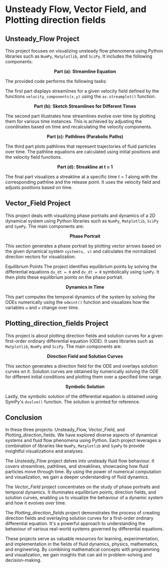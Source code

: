 # Unsteady Flow, Vector Field, and Plotting direction fields

## Unsteady_Flow Project

This project focuses on visualizing unsteady flow phenomena using Python libraries such as `NumPy`, `Matplotlib`, and `SciPy`. It includes the following components:

$$\textbf{Part (a): Streamline Equation}$$

The provided code performs the following tasks:

The first part displays streamlines for a given velocity field defined by the functions `velocity_components(x,y)` using the `ax.streamplot()` function.

$$\textbf{Part (b): Sketch Streamlines for Different Times}$$

The second part illustrates how streamlines evolve over time by plotting them for various time instances. This is achieved by adjusting the coordinates based on time and recalculating the velocity components.

$$\textbf{Part (c): Pathlines (Parabolic Paths)}$$

The third part plots pathlines that represent trajectories of fluid particles over time. The pathline equations are calculated using initial positions and the velocity field functions.

$$\textbf{Part (d): Streakline at t = 1}$$

The final part visualizes a streakline at a specific time *t = 1* along with the corresponding pathline and the release point. It uses the velocity field and adjusts positions based on time.

## Vector_Field Project

This project deals with visualizing phase portraits and dynamics of a 2D dynamical system using Python libraries such as `NumPy`, `Matplotlib`, `SciPy` and `SymPy`. The main components are:

$$\textbf{Phase Portrait}$$

This section generates a phase portrait by plotting vector arrows based on the given dynamical system `system(u, v)` and calculates the normalized direction vectors for visualization.

Equilibrium Points
The project identifies equilibrium points by solving the differential equations `du_dt = 0` and `dv_dt = 0` symbolically using `SymPy`. It then plots these equilibrium points on the phase portrait.

$$\textbf{Dynamics in Time}$$

This part computes the temporal dynamics of the system by solving the ODEs numerically using the `odeint()` function and visualizes how the variables `u` and `v` change over time.

## Plotting_direction_fields Project

This project is about plotting direction fields and solution curves for a given first-order ordinary differential equation (ODE). It uses libraries such as `Matplotlib`, `NumPy` and `SciPy`. The main components are:

$$\textbf{ Direction Field and Solution Curves}$$

This section generates a direction field for the ODE and overlays solution curves on it. Solution curves are obtained by numerically solving the ODE for different initial conditions and plotting them over a specified time range.

$$\textbf{Symbolic Solution}$$

Lastly, the symbolic solution of the differential equation is obtained using SymPy's `dsolve()` function. The solution is printed for reference.

## Conclusion

In these three projects: Unsteady_Flow, Vector_Field, and Plotting_direction_fields. We have explored diverse aspects of dynamical systems and fluid flow phenomena using Python. Each project leverages a combination of libraries like `NumPy`, `Matplotlib` and `SymPy` to provide insightful visualizations and analyses.

The *Unsteady_Flow* project delves into unsteady fluid flow behaviour. It covers streamlines, pathlines, and streaklines, showcasing how fluid particles move through time. By using the power of numerical computation and visualization, we gain a deeper understanding of fluid dynamics.

The *Vector_Field* project concentrates on the study of phase portraits and temporal dynamics. It illuminates equilibrium points, direction fields, and solution curves, enabling us to visualize the behaviour of a dynamic system and how it evolves over time.

The *Plotting_direction_fields* project demonstrates the process of creating direction fields and overlaying solution curves for a first-order ordinary differential equation. It's a powerful approach to understanding the behaviour of various real-world systems governed by differential equations.

These projects serve as valuable resources for learning, experimentation, and implementation in the fields of fluid dynamics, physics, mathematics, and engineering. By combining mathematical concepts with programming and visualization, we gain insights that can aid in problem-solving and decision-making.



